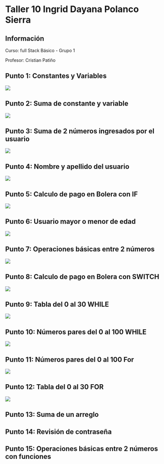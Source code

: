 <h1>Taller 10 Ingrid Dayana Polanco Sierra</h1>

<h2> Información</h2>
<p>Curso: full Stack Básico - Grupo 1 </p>
<p>Profesor: Cristian Patiño</p>

<h2> Punto 1: Constantes y Variables</h2>
<img src="./public/images/image-1.PNG">
<h2> Punto 2: Suma de constante y variable</h2>
<img src="./public/images/image-2.PNG">
<h2> Punto 3: Suma de 2 números ingresados por el usuario</h2>
<img src="./public/images/image-3.PNG">
<h2> Punto 4: Nombre y apellido del usuario</h2>
<img src="./public/images/image-4.PNG">
<h2> Punto 5: Calculo de pago en Bolera con IF</h2>
<img src="./public/images/image-5.PNG">
<h2> Punto 6: Usuario mayor o menor de edad</h2>
<img src="./public/images/image-6.PNG">
<h2> Punto 7: Operaciones básicas entre 2 números</h2>
<img src="./public/images/image-7.PNG">
<h2> Punto 8: Calculo de pago en Bolera con SWITCH</h2>
<img src="./public/images/image-8.PNG">
<h2> Punto 9: Tabla del 0 al 30 WHILE</h2>
<img src="./public/images/image-9.PNG">
<h2> Punto 10: Números pares del 0 al 100 WHILE</h2>
<img src="./public/images/image-10.PNG">
<h2> Punto 11: Números pares del 0 al 100 For</h2>
<img src="./public/images/image-11.PNG">
<h2> Punto 12: Tabla del 0 al 30 FOR</h2>
<img src="./public/images/image-12.PNG">
<h2> Punto 13: Suma de un arreglo</h2>

<h2> Punto 14: Revisión de contraseña</h2>

<h2> Punto 15: Operaciones básicas entre 2 números con funciones</h2>